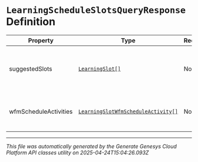 # `LearningScheduleSlotsQueryResponse` Definition

| Property | Type | Required | Description |
|----------|------|----------|-------------|
| suggestedSlots | [`LearningSlot[]`](learningslot-definition.md) | No | List of slots where Learning activity can be scheduled |
| wfmScheduleActivities | [`LearningSlotWfmScheduleActivity[]`](learningslotwfmscheduleactivity-definition.md) | No | Detailed data for WFM scheduled activities |

---

*This file was automatically generated by the Generate Genesys Cloud Platform API classes utility on 2025-04-24T15:04:26.093Z*